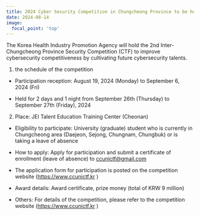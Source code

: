 ```yaml
---
title: 2024 Cyber Security Competition in Chungcheong Province to be held
date: 2024-08-14
image:
  focal_point: 'top'
---
```


The Korea Health Industry Promotion Agency will hold the 2nd Inter-Chungcheong Province Security Competition (CTF) to improve cybersecurity competitiveness by cultivating future cybersecurity talents.
<!--more-->

1. the schedule of the competition

- Participation reception: August 19, 2024 (Monday) to September 6, 2024 (Fri)

- Held for 2 days and 1 night from September 26th (Thursday) to September 27th (Friday), 2024

2. Place: JEI Talent Education Training Center (Cheonan)

- Eligibility to participate: University (graduate) student who is currently in Chungcheong area (Daejeon, Sejong, Chungnam, Chungbuk) or is taking a leave of absence

- How to apply: Apply for participation and submit a certificate of enrollment (leave of absence) to ccunictf@gmail.com

- The application form for participation is posted on the competition website (https://www.ccunictf.kr )

- Award details: Award certificate, prize money (total of KRW 9 million)

- Others: For details of the competition, please refer to the competition website (https://www.ccunictf.kr )